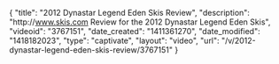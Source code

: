 {
    "title": "2012 Dynastar Legend Eden Skis Review",
    "description": "http:\/\/www.skis.com Review for the 2012 Dynastar Legend Eden Skis",
    "videoid": "3767151",
    "date_created": "1411361270",
    "date_modified": "1418182023",
    "type": "captivate",
    "layout": "video",
    "url": "\/v\/2012-dynastar-legend-eden-skis-review\/3767151"
}